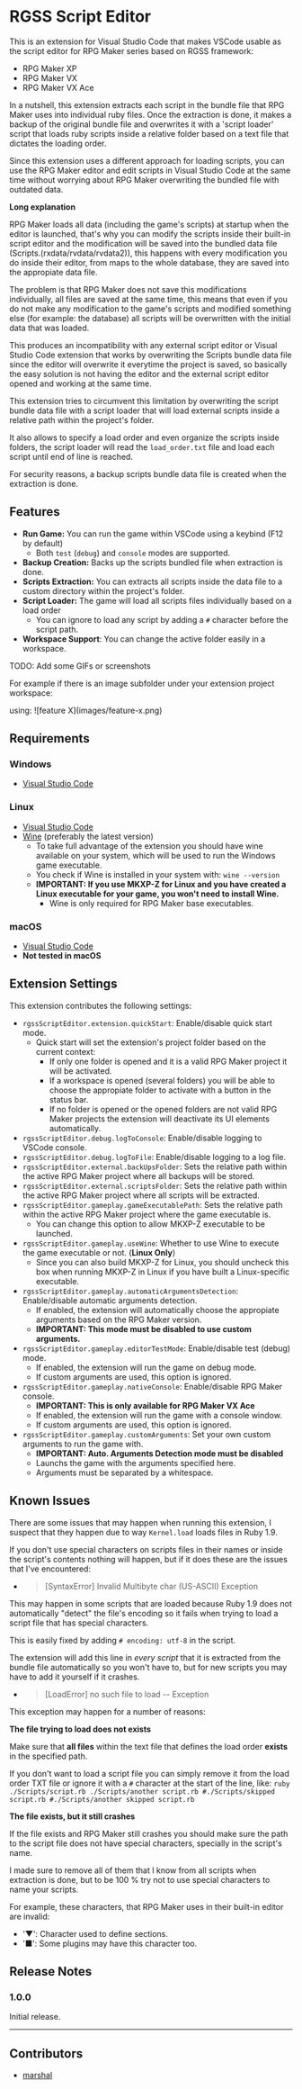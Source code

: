 # RGSS Script Editor

This is an extension for Visual Studio Code that makes VSCode usable as the script editor for RPG Maker series based on RGSS framework:
- RPG Maker XP
- RPG Maker VX
- RPG Maker VX Ace

In a nutshell, this extension extracts each script in the bundle file that RPG Maker uses into individual ruby files.
Once the extraction is done, it makes a backup of the original bundle file and overwrites it with a 'script loader' script that loads ruby scripts inside a relative folder based on a text file that dictates the loading order.

Since this extension uses a different approach for loading scripts, you can use the RPG Maker editor and edit scripts in Visual Studio Code at the same time without worrying about RPG Maker overwriting the bundled file with outdated data.

**Long explanation**

RPG Maker loads all data (including the game's scripts) at startup when the editor is launched, that's why you can modify the scripts inside their built-in script editor and the modification will be saved into the bundled data file (Scripts.(rxdata/rvdata/rvdata2)), this happens with every modification you do inside their editor, from maps to the whole database, they are saved into the appropiate data file.

The problem is that RPG Maker does not save this modifications individually, all files are saved at the same time, this means that even if you do not make any modification to the game's scripts and modified something else (for example: the database) all scripts will be overwritten with the initial data that was loaded.

This produces an incompatibility with any external script editor or Visual Studio Code extension that works by overwriting the Scripts bundle data file since the editor will overwrite it everytime the project is saved, so basically the easy solution is not having the editor and the external script editor opened and working at the same time. 

This extension tries to circumvent this limitation by overwriting the script bundle data file with a script loader that will load external scripts inside a relative path within the project's folder.

It also allows to specify a load order and even organize the scripts inside folders, the script loader will read the ``load_order.txt`` file and load each script until end of line is reached.

For security reasons, a backup scripts bundle data file is created when the extraction is done.

## Features

- **Run Game:** You can run the game within VSCode using a keybind (F12 by default)
  - Both `test` (`debug`) and `console` modes are supported.
- **Backup Creation:** Backs up the scripts bundled file when extraction is done.
- **Scripts Extraction:** You can extracts all scripts inside the data file to a custom directory within the project's folder.
- **Script Loader:** The game will load all scripts files individually based on a load order
  - You can ignore to load any script by adding a `#` character before the script path.
- **Workspace Support**: You can change the active folder easily in a workspace.

TODO: Add some GIFs or screenshots

For example if there is an image subfolder under your extension project workspace:

using: \!\[feature X\]\(images/feature-x.png\)

## Requirements

### Windows
- [Visual Studio Code](https://code.visualstudio.com/)
### Linux
- [Visual Studio Code](https://code.visualstudio.com/)
- [Wine](https://www.winehq.org/) (preferably the latest version)
  - To take full advantage of the extension you should have wine available on your system, which will be used to run the Windows game executable.
  - You check if Wine is installed in your system with: ``wine --version``
  - **IMPORTANT: If you use MKXP-Z for Linux and you have created a Linux executable for your game, you won't need to install Wine.** 
    - Wine is only required for RPG Maker base executables.
### macOS
- [Visual Studio Code](https://code.visualstudio.com/)
- **Not tested in macOS**

## Extension Settings

This extension contributes the following settings:

* `rgssScriptEditor.extension.quickStart`: Enable/disable quick start mode.
  * Quick start will set the extension's project folder based on the current context:
    * If only one folder is opened and it is a valid RPG Maker project it will be activated.
    * If a workspace is opened (several folders) you will be able to choose the appropiate folder to activate with a button in the status bar.
    * If no folder is opened or the opened folders are not valid RPG Maker projects the extension will deactivate its UI elements automatically.
* `rgssScriptEditor.debug.logToConsole`: Enable/disable logging to VSCode console.
* `rgssScriptEditor.debug.logToFile`: Enable/disable logging to a log file.
* `rgssScriptEditor.external.backUpsFolder`: Sets the relative path within the active RPG Maker project where all backups will be stored.
* `rgssScriptEditor.external.scriptsFolder`: Sets the relative path within the active RPG Maker project where all scripts will be extracted.
* `rgssScriptEditor.gameplay.gameExecutablePath`: Sets the relative path within the active RPG Maker project where the game executable is.
  * You can change this option to allow MKXP-Z executable to be launched.
* `rgssScriptEditor.gameplay.useWine`: Whether to use Wine to execute the game executable or not. (**Linux Only**)
  * Since you can also build MKXP-Z for Linux, you should uncheck this box when running MKXP-Z in Linux if you have built a Linux-specific executable.
* `rgssScriptEditor.gameplay.automaticArgumentsDetection`: Enable/disable automatic arguments detection.
  * If enabled, the extension will automatically choose the appropiate arguments based on the RPG Maker version.
  * **IMPORTANT: This mode must be disabled to use custom arguments.**
* `rgssScriptEditor.gameplay.editorTestMode`: Enable/disable test (debug) mode.
  * If enabled, the extension will run the game on debug mode.
  * If custom arguments are used, this option is ignored.
* `rgssScriptEditor.gameplay.nativeConsole`: Enable/disable RPG Maker console.
  * **IMPORTANT: This is only available for RPG Maker VX Ace**
  * If enabled, the extension will run the game with a console window.
  * If custom arguments are used, this option is ignored.
* `rgssScriptEditor.gameplay.customArguments`: Set your own custom arguments to run the game with.
  * **IMPORTANT: Auto. Arguments Detection mode must be disabled**
  * Launchs the game with the arguments specified here.
  * Arguments must be separated by a whitespace.

## Known Issues

There are some issues that may happen when running this extension, I suspect that they happen due to way ``Kernel.load`` loads files in Ruby 1.9.

If you don't use special characters on scripts files in their names or inside the script's contents nothing will happen, but if it does these are the issues that I've encountered:

* > [SyntaxError] Invalid Multibyte char (US-ASCII) Exception

This may happen in some scripts that are loaded because Ruby 1.9 does not automatically "detect" the file's encoding
so it fails when trying to load a script file that has special characters.

This is easily fixed by adding ``# encoding: utf-8`` in the script.

The extension will add this line in *every script* that it is extracted from the bundle file automatically so you won't have to, but for new scripts you may have to add it yourself if it crashes.

* > [LoadError] no such file to load -- Exception

This exception may happen for a number of reasons:

**The file trying to load does not exists**

Make sure that **all files** within the text file that defines the load order **exists** in the specified path.

If you don't want to load a script file you can simply remove it from the load order TXT file or ignore it with a `#` character at the start of the line, like:
``ruby
./Scripts/script.rb
./Scripts/another script.rb
#./Scripts/skipped script.rb
#./Scripts/another skipped script.rb
``

**The file exists, but it still crashes**

If the file exists and RPG Maker still crashes you should make sure the path to the script file does not have special characters, specially in the script's name.

I made sure to remove all of them that I know from all scripts when extraction is done, but to be 100 % try not to use special characters to name your scripts.

For example, these characters, that RPG Maker uses in their built-in editor are invalid:
  - '▼': Character used to define sections.
  - '■': Some plugins may have this character too.

## Release Notes

### 1.0.0

Initial release.

---

## Contributors
- [marshal](https://github.com/hyrious/marshal)
